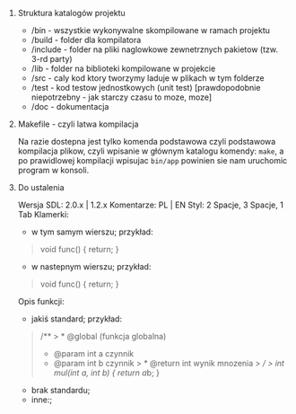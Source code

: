 1. Struktura katalogów projektu

	* /bin  - wszystkie wykonywalne skompilowane w ramach projektu
	* /build - folder dla kompilatora
	* /include - folder na pliki naglowkowe zewnetrznych pakietow (tzw. 3-rd party)
	* /lib - folder na biblioteki kompilowane w projekcie
	* /src - caly kod ktory tworzymy laduje w plikach w tym folderze
	* /test - kod testow jednostkowych (unit test) [prawdopodobnie niepotrzebny - jak starczy czasu to moze, moze]
	* /doc - dokumentacja

2. Makefile - czyli latwa kompilacja

	Na razie dostepna jest tylko komenda podstawowa czyli podstawowa kompilacja plikow, czyli wpisanie w głównym katalogu komendy: `make`, a po prawidlowej kompilacji wpisujac `bin/app` powinien sie nam uruchomic program w konsoli.

3. Do ustalenia

	Wersja SDL: 2.0.x | 1.2.x
	Komentarze: PL | EN
	Styl: 2 Spacje, 3 Spacje, 1 Tab
	Klamerki: 

	* w tym samym wierszu; przykład:
	> void func() {
	> 	return;
	> }

	* w nastepnym wierszu; przykład:
	> void func()
	> {
	> 	return;
	> }

	Opis funkcji:
	
	* jakiś standard; przykład:
	> /**
        >  * @global (funkcja globalna)
 	>  * @param int a czynnik
	>  * @param int b czynnik
        >  * @return int wynik mnozenia
        >  */
        > int mul(int a, int b) { return a*b; }

	* brak standardu;
	* inne:;
		
	

